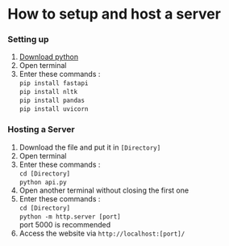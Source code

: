 # How to setup and host a server
### Setting up
1.  [Download python](https://www.python.org/downloads/)
2.  Open terminal
3.  Enter these commands :<br>
    `pip install fastapi`<br>
    `pip install nltk`<br>
    `pip install pandas`<br>
    `pip install uvicorn`
### Hosting a Server
1.  Download the file and put it in `[Directory]`
2.  Open terminal
3.  Enter these commands :<br>
    `cd [Directory]` <br>
    `python api.py`
4.  Open another terminal without closing the first one
5.  Enter these commands :<br>
    `cd [Directory]` <br>
    `python -m http.server [port]` <br>
    port 5000 is recommended
7. Access the website via `http://localhost:[port]/`
